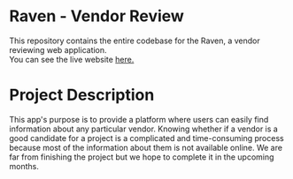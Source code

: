 # Raven - Vendor Review
This repository contains the entire codebase for the Raven, a vendor reviewing web application.</br>
You can see the live website [here.](https://raven-c24a9.web.app/?fbclid=IwAR000y--8E5s2kqgubQ1NxBLO2tis02_qHwLPZkZnwkln1rsAn2gWQll9AE)

# Project Description
This app's purpose is to provide a platform where users can easily find information about any particular vendor. Knowing whether if a vendor is a good candidate for a project is a complicated and time-consuming process because most of the information about them is not available online. We are far from finishing the project but we hope to complete it in the upcoming months.

